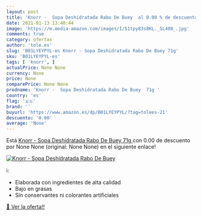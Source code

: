 ```yaml
---
layout: post
title: 'Knorr -  Sopa Deshidratada Rabo De Buey  al 0.00 % de descuento'
date: 2021-01-13 13:40:44
image: 'https://m.media-amazon.com/images/I/51tpy83s8KL._SL400_.jpg'
comments: true
category: ofertas
author: 'tole.es'
slug: 'B01LYEYPYL-es Knorr - Sopa Deshidratada Rabo De Buey 71g'
sku: 'B01LYEYPYL-es'
tags: [ 'knorr', ]
actualPrice: None None
currency: None
price: None
comparePrice: None None
prodname: 'Knorr -  Sopa Deshidratada Rabo De Buey  71g '
country: 'es'
flag: '🇪🇸'
brand: ''
buyurl: 'https://www.amazon.es/dp/B01LYEYPYL/?tag=tolees-21'
descuento: '0.00'
average: 'None'
---
```


Está [Knorr -  Sopa Deshidratada Rabo De Buey  71g ](https://www.amazon.es/dp/B01LYEYPYL/?tag=tolees-21) con 0.00 de descuento por None None (original: None None) en el siguiente enlace!

[![Knorr -  Sopa Deshidratada Rabo De Buey ](https://m.media-amazon.com/images/I/51tpy83s8KL._SL400_.jpg)](https://www.amazon.es/dp/B01LYEYPYL/?tag=tolees-21)

ℹ️:

- Elaborada con ingredientes de alta calidad
- Bajo en grasas
- Sin conservantes ni colorantes artificiales

[🛒 Ver la oferta!!](https://www.amazon.es/dp/B01LYEYPYL/?tag=tolees-21)
